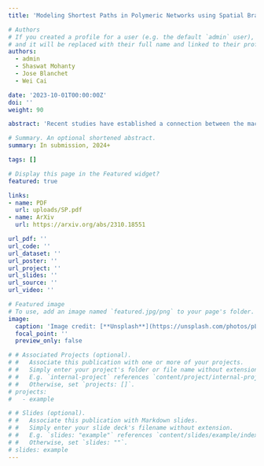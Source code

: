```yaml
---
title: 'Modeling Shortest Paths in Polymeric Networks using Spatial Branching Processes'

# Authors
# If you created a profile for a user (e.g. the default `admin` user), write the username (folder name) here
# and it will be replaced with their full name and linked to their profile.
authors:
  - admin
  - Shaswat Mohanty
  - Jose Blanchet
  - Wei Cai

date: '2023-10-01T00:00:00Z'
doi: ''
weight: 90

abstract: 'Recent studies have established a connection between the macroscopic mechanical response of polymeric materials and the statistics of the shortest path (SP) length between distant nodes in the polymer network. Since these statistics can be costly to compute and difficult to study theoretically, we introduce a branching random walk (BRW) model to describe the SP statistics from the coarse-grained molecular dynamics (CGMD) simulations of polymer networks. We postulate that the first passage time (FPT) of the BRW to a given termination site can be used to approximate the statistics of the SP between distant nodes in the polymer network. We develop a theoretical framework for studying the FPT of spatial branching processes and obtain an analytical expression for estimating the FPT distribution as a function of the cross-link density. We demonstrate by extensive numerical calculations that the distribution of the FPT of the BRW model agrees well with the SP distribution from the CGMD simulations. The theoretical estimate and the corresponding numerical implementations of BRW provide an efficient way of approximating the SP distribution in a polymer network. Our results have the physical meaning that by accounting for the realistic topology of polymer networks, extensive bond-breaking is expected to occur at a much smaller stretch than that expected from idealized models assuming periodic network structures. Our work presents the first analysis of polymer networks as a BRW and sets the framework for developing a generalizable spatial branching model for studying the macroscopic evolution of polymeric systems.'

# Summary. An optional shortened abstract.
summary: In submission, 2024+

tags: []

# Display this page in the Featured widget?
featured: true

links:
- name: PDF
  url: uploads/SP.pdf
- name: ArXiv
  url: https://arxiv.org/abs/2310.18551

url_pdf: ''
url_code: ''
url_dataset: ''
url_poster: ''
url_project: ''
url_slides: ''
url_source: ''
url_video: ''

# Featured image
# To use, add an image named `featured.jpg/png` to your page's folder.
image:
  caption: 'Image credit: [**Unsplash**](https://unsplash.com/photos/pLCdAaMFLTE)'
  focal_point: ''
  preview_only: false

# # Associated Projects (optional).
# #   Associate this publication with one or more of your projects.
# #   Simply enter your project's folder or file name without extension.
# #   E.g. `internal-project` references `content/project/internal-project/index.md`.
# #   Otherwise, set `projects: []`.
# projects:
#   - example

# # Slides (optional).
# #   Associate this publication with Markdown slides.
# #   Simply enter your slide deck's filename without extension.
# #   E.g. `slides: "example"` references `content/slides/example/index.md`.
# #   Otherwise, set `slides: ""`.
# slides: example
---
```

